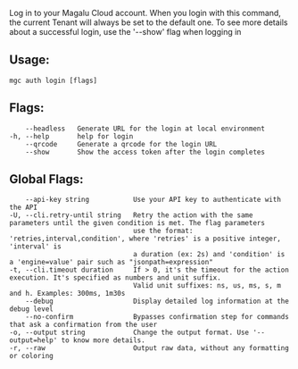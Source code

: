 Log in to your Magalu Cloud account. When you login with this command,
the current Tenant will always be set to the default one. To see more details
about a successful login, use the '--show' flag when logging in

## Usage:
```
mgc auth login [flags]
```

## Flags:
```
    --headless   Generate URL for the login at local environment
-h, --help       help for login
    --qrcode     Generate a qrcode for the login URL
    --show       Show the access token after the login completes

```

## Global Flags:
```
    --api-key string           Use your API key to authenticate with the API
-U, --cli.retry-until string   Retry the action with the same parameters until the given condition is met. The flag parameters
                               use the format: 'retries,interval,condition', where 'retries' is a positive integer, 'interval' is
                               a duration (ex: 2s) and 'condition' is a 'engine=value' pair such as "jsonpath=expression"
-t, --cli.timeout duration     If > 0, it's the timeout for the action execution. It's specified as numbers and unit suffix.
                               Valid unit suffixes: ns, us, ms, s, m and h. Examples: 300ms, 1m30s
    --debug                    Display detailed log information at the debug level
    --no-confirm               Bypasses confirmation step for commands that ask a confirmation from the user
-o, --output string            Change the output format. Use '--output=help' to know more details.
-r, --raw                      Output raw data, without any formatting or coloring

```


